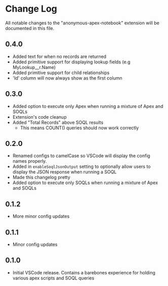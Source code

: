 # Change Log

All notable changes to the "anonymous-apex-notebook" extension will be documented in this file.

## 0.4.0

- Added text for when no records are returned
- Added primitive support for displaying lookup fields (e.g MyLookup__r.Name)
- Added primitive support for child relationships
- 'Id' column will now always show as the first column

## 0.3.0

- Added option to execute only Apex when running a mixture of Apex and SOQLs
- Extension's code cleanup
- Added "Total Records" above SOQL results
  - This means COUNT() queries should now work correctly

## 0.2.0

- Renamed configs to camelCase so VSCode will display the config names properly.
- Added in `enableSoqlJsonOutput` setting to optionally allow users to display the JSON response when running a SOQL 
- Made this changelog pretty
- Added option to execute only SOQLs when running a mixture of Apex and SOQLs

## 0.1.2

- More minor config updates

## 0.1.1

- Minor config updates

## 0.1.0

- Initial VSCode release. Contains a barebones experience for holding various apex scripts and SOQL queries